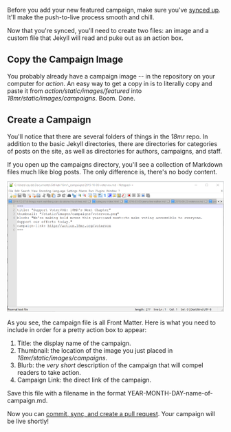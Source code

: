 Before you add your new featured campaign, make sure you've [synced up](https://github.com/18mr/documentation/blob/master/sync-your-fork.md). It'll make the push-to-live process smooth and chill.

Now that you're synced, you'll need to create two files: an image and a custom file that Jekyll will read and puke out as an action box.

## Copy the Campaign Image

You probably already have a campaign image -- in the repository on your computer for _action_. An easy way to get a copy in is to literally copy and paste it from _action/static/images/featured_ into _18mr/static/images/campaigns_. Boom. Done.

## Create a Campaign

You'll notice that there are several folders of things in the _18mr_ repo. In addition to the basic Jekyll directories, there are directories for categories of posts on the site, as well as directories for authors, campaigns, and staff.

If you open up the campaigns directory, you'll see a collection of Markdown files much like blog posts. The only difference is, there's no body content.

![campaign file screenshot](https://github.com/18mr/documentation/blob/master/images/campaign.PNG)

As you see, the campaign file is all Front Matter. Here is what you need to include in order for a pretty action box to appear:

1. Title: the display name of the campaign.
2. Thumbnail: the location of the image you just placed in _18mr/static/images/campaigns_.
3. Blurb: the _very short_ description of the campaign that will compel readers to take action.
4. Campaign Link: the direct link of the campaign.

Save this file with a filename in the format YEAR-MONTH-DAY-name-of-campaign.md.

Now you can [commit, sync, and create a pull request](https://github.com/18mr/documentation/blob/master/editing-content.md#step-three-upload-it). Your campaign will be live shortly!

